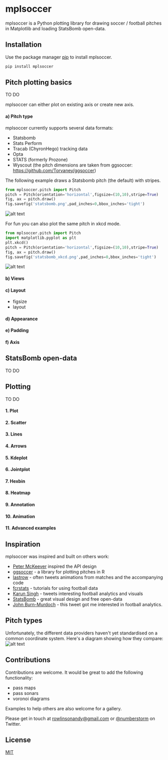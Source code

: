 # mplsoccer

mplsoccer is a Python plotting library for drawing soccer / football pitches in Matplotlib and loading StatsBomb open-data.

## Installation

Use the package manager [pip](https://pip.pypa.io/en/stable/) to install mplsoccer.

```bash
pip install mplsoccer
```

## Pitch plotting basics

TO DO

mplsoccer can either plot on existing axis or create new axis.

#### a) Pitch type
mplsoccer currently supports several data formats:
- Statsbomb
- Stats Perform
- Tracab (ChyronHego) tracking data
- Opta
- STATS (formerly Prozone)
- Wyscout (the pitch dimensions are taken from ggsoccer: https://github.com/Torvaney/ggsoccer)

The following example draws a Statsbomb pitch (the default) with stripes.
``` python
from mplsoccer.pitch import Pitch
pitch = Pitch(orientation='horizontal',figsize=(10,10),stripe=True)
fig, ax = pitch.draw()
fig.savefig('statsbomb.png',pad_inches=0,bbox_inches='tight')
```
![alt text](https://github.com/andrewRowlinson/mplsoccer/blob/master/docs/figures/README_example_statsbomb_pitch.png?raw=true "statsbomb pitch")

For fun you can also plot the same pitch in xkcd mode.
``` python
from mplsoccer.pitch import Pitch
import matplotlib.pyplot as plt
plt.xkcd()
pitch = Pitch(orientation='horizontal',figsize=(10,10),stripe=True)
fig, ax = pitch.draw()
fig.savefig('statsbomb_xkcd.png',pad_inches=0,bbox_inches='tight')
```
![alt text](https://github.com/andrewRowlinson/mplsoccer/blob/master/docs/figures/README_example_xkcd_pitch.png?raw=true "pitch xkcd style")

####  b) Views

####  c) Layout
- figsize
- layout

####  d) Appearance

####  e) Padding

####  f) Axis


## StatsBomb open-data

TO DO


## Plotting

TO DO

#### 1. Plot

####  2. Scatter

####  3. Lines

####  4. Arrows

####  5. Kdeplot

####  6. Jointplot

####  7. Hexbin

#### 8. Heatmap

#### 9. Annotation

#### 10. Animation

#### 11. Advanced examples

## Inspiration

mplsoccer was inspired and built on others work:
- [Peter McKeever](http://petermckeever.com/2019/01/plotting-pitches-in-python/) inspired the API design
- [ggsoccer](https://github.com/Torvaney/ggsoccer) - a library for plotting pitches in R
- [lastrow](https://twitter.com/lastrowview) - often tweets animations from matches and the accompanying code
- [fcrstats](http://fcrstats.com/) - tutorials for using football data
- [Karun Singh](https://twitter.com/karun1710) - tweets interesting football analytics and visuals
- [StatsBomb](https://statsbomb.com/) - great visual design and free open-data
- [John Burn-Murdoch](https://twitter.com/jburnmurdoch/status/1057907312030085120) - this tweet got me interested in football analytics.

## Pitch types

Unfortunately, the different data providers haven't yet standardised on a common coordinate system. Here's a diagram showing how they compare:
![alt text](https://github.com/andrewRowlinson/mplsoccer/blob/master/docs/figures/README_pitch_type.png?raw=true "pitch types")

## Contributions
Contributions are welcome. It would be great to add the following functionality:
- pass maps
- pass sonars
- voronoi diagrams

Examples to help others are also welcome for a gallery.

Please get in touch at rowlinsonandy@gmail.com or [@numberstorm](https://twitter.com/numberstorm) on Twitter.

## License
[MIT](https://choosealicense.com/licenses/mit/)